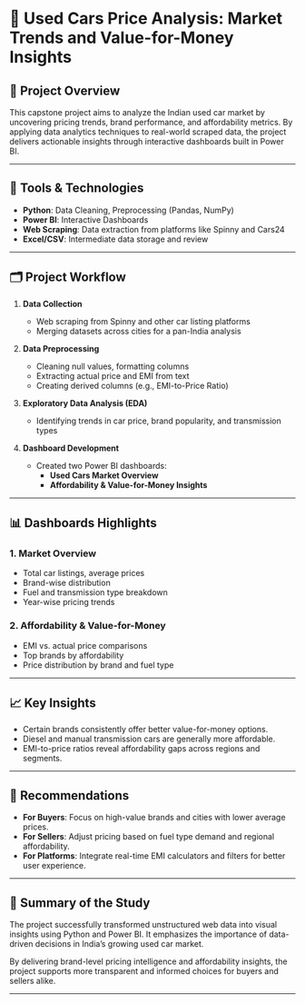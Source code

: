 # 🚗 Used Cars Price Analysis: Market Trends and Value-for-Money Insights

## 📌 Project Overview

This capstone project aims to analyze the Indian used car market by uncovering pricing trends, brand performance, and affordability metrics. By applying data analytics techniques to real-world scraped data, the project delivers actionable insights through interactive dashboards built in Power BI.

---

## 🔧 Tools & Technologies

- **Python**: Data Cleaning, Preprocessing (Pandas, NumPy)
- **Power BI**: Interactive Dashboards
- **Web Scraping**: Data extraction from platforms like Spinny and Cars24
- **Excel/CSV**: Intermediate data storage and review

---

## 🗂️ Project Workflow

1. **Data Collection**  
   - Web scraping from Spinny and other car listing platforms  
   - Merging datasets across cities for a pan-India analysis  

2. **Data Preprocessing**  
   - Cleaning null values, formatting columns  
   - Extracting actual price and EMI from text  
   - Creating derived columns (e.g., EMI-to-Price Ratio)

3. **Exploratory Data Analysis (EDA)**  
   - Identifying trends in car price, brand popularity, and transmission types  

4. **Dashboard Development**  
   - Created two Power BI dashboards:
     - **Used Cars Market Overview**
     - **Affordability & Value-for-Money Insights**

---

## 📊 Dashboards Highlights

### 1. Market Overview
- Total car listings, average prices
- Brand-wise distribution
- Fuel and transmission type breakdown
- Year-wise pricing trends

### 2. Affordability & Value-for-Money
- EMI vs. actual price comparisons
- Top brands by affordability
- Price distribution by brand and fuel type


---

## 📈 Key Insights

- Certain brands consistently offer better value-for-money options.
- Diesel and manual transmission cars are generally more affordable.
- EMI-to-price ratios reveal affordability gaps across regions and segments.

---

## 🎯 Recommendations

- **For Buyers**: Focus on high-value brands and cities with lower average prices.
- **For Sellers**: Adjust pricing based on fuel type demand and regional affordability.
- **For Platforms**: Integrate real-time EMI calculators and filters for better user experience.

---

## 📌 Summary of the Study

The project successfully transformed unstructured web data into visual insights using Python and Power BI. It emphasizes the importance of data-driven decisions in India’s growing used car market.

By delivering brand-level pricing intelligence and affordability insights, the project supports more transparent and informed choices for buyers and sellers alike.

---
